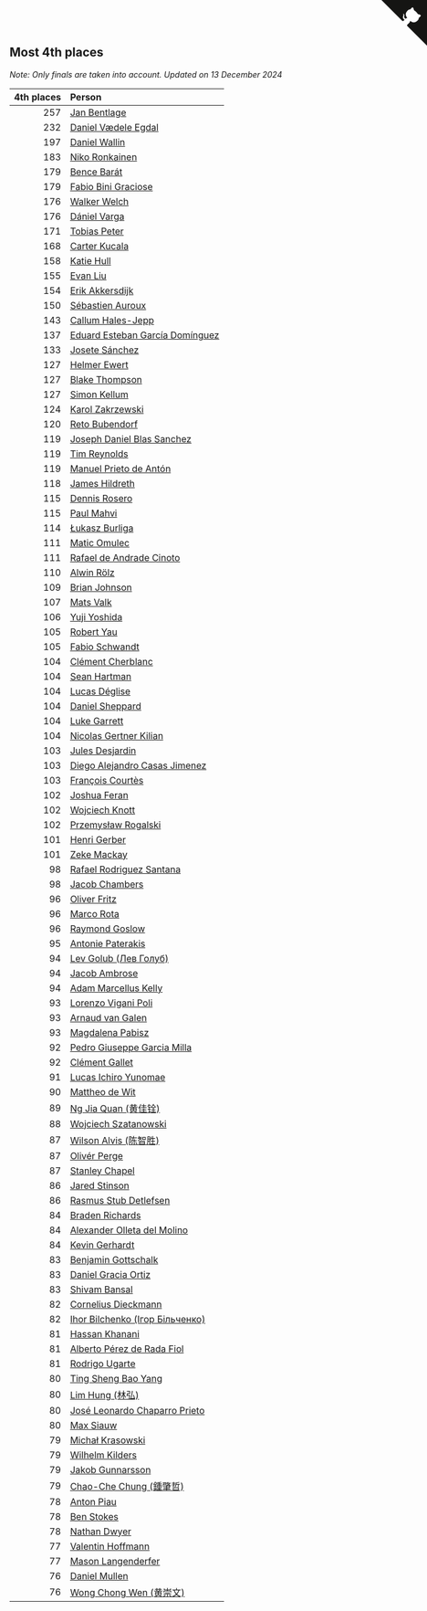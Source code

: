 ## Most 4th places

*Note: Only finals are taken into account.*
*Updated on 13 December 2024*

| 4th places | Person |
| ---: | :--- |
| 257 | [Jan Bentlage](https://www.worldcubeassociation.org/persons/2010BENT01) |
| 232 | [Daniel Vædele Egdal](https://www.worldcubeassociation.org/persons/2013EGDA01) |
| 197 | [Daniel Wallin](https://www.worldcubeassociation.org/persons/2013WALL03) |
| 183 | [Niko Ronkainen](https://www.worldcubeassociation.org/persons/2010RONK01) |
| 179 | [Bence Barát](https://www.worldcubeassociation.org/persons/2008BARA01) |
| 179 | [Fabio Bini Graciose](https://www.worldcubeassociation.org/persons/2010GRAC02) |
| 176 | [Walker Welch](https://www.worldcubeassociation.org/persons/2011WELC01) |
| 176 | [Dániel Varga](https://www.worldcubeassociation.org/persons/2008VARG01) |
| 171 | [Tobias Peter](https://www.worldcubeassociation.org/persons/2014PETE03) |
| 168 | [Carter Kucala](https://www.worldcubeassociation.org/persons/2015KUCA01) |
| 158 | [Katie Hull](https://www.worldcubeassociation.org/persons/2010HULL01) |
| 155 | [Evan Liu](https://www.worldcubeassociation.org/persons/2009LIUE01) |
| 154 | [Erik Akkersdijk](https://www.worldcubeassociation.org/persons/2005AKKE01) |
| 150 | [Sébastien Auroux](https://www.worldcubeassociation.org/persons/2008AURO01) |
| 143 | [Callum Hales-Jepp](https://www.worldcubeassociation.org/persons/2012HALE01) |
| 137 | [Eduard Esteban García Domínguez](https://www.worldcubeassociation.org/persons/2011EDUA01) |
| 133 | [Josete Sánchez](https://www.worldcubeassociation.org/persons/2015SANC18) |
| 127 | [Helmer Ewert](https://www.worldcubeassociation.org/persons/2015EWER01) |
| 127 | [Blake Thompson](https://www.worldcubeassociation.org/persons/2010THOM03) |
| 127 | [Simon Kellum](https://www.worldcubeassociation.org/persons/2016KELL12) |
| 124 | [Karol Zakrzewski](https://www.worldcubeassociation.org/persons/2014ZAKR01) |
| 120 | [Reto Bubendorf](https://www.worldcubeassociation.org/persons/2012BUBE01) |
| 119 | [Joseph Daniel Blas Sanchez](https://www.worldcubeassociation.org/persons/2016SANC08) |
| 119 | [Tim Reynolds](https://www.worldcubeassociation.org/persons/2005REYN01) |
| 119 | [Manuel Prieto de Antón](https://www.worldcubeassociation.org/persons/2015ANTO04) |
| 118 | [James Hildreth](https://www.worldcubeassociation.org/persons/2009HILD01) |
| 115 | [Dennis Rosero](https://www.worldcubeassociation.org/persons/2010ROSE03) |
| 115 | [Paul Mahvi](https://www.worldcubeassociation.org/persons/2012MAHV01) |
| 114 | [Łukasz Burliga](https://www.worldcubeassociation.org/persons/2013BURL01) |
| 111 | [Matic Omulec](https://www.worldcubeassociation.org/persons/2010OMUL02) |
| 111 | [Rafael de Andrade Cinoto](https://www.worldcubeassociation.org/persons/2007CINO01) |
| 110 | [Alwin Rölz](https://www.worldcubeassociation.org/persons/2016ROLZ01) |
| 109 | [Brian Johnson](https://www.worldcubeassociation.org/persons/2013JOHN10) |
| 107 | [Mats Valk](https://www.worldcubeassociation.org/persons/2007VALK01) |
| 106 | [Yuji Yoshida](https://www.worldcubeassociation.org/persons/2015YOSH01) |
| 105 | [Robert Yau](https://www.worldcubeassociation.org/persons/2009YAUR01) |
| 105 | [Fabio Schwandt](https://www.worldcubeassociation.org/persons/2014SCHW02) |
| 104 | [Clément Cherblanc](https://www.worldcubeassociation.org/persons/2014CHER05) |
| 104 | [Sean Hartman](https://www.worldcubeassociation.org/persons/2016HART02) |
| 104 | [Lucas Déglise](https://www.worldcubeassociation.org/persons/2015DEGL01) |
| 104 | [Daniel Sheppard](https://www.worldcubeassociation.org/persons/2009SHEP01) |
| 104 | [Luke Garrett](https://www.worldcubeassociation.org/persons/2017GARR05) |
| 104 | [Nicolas Gertner Kilian](https://www.worldcubeassociation.org/persons/2013GERT01) |
| 103 | [Jules Desjardin](https://www.worldcubeassociation.org/persons/2010DESJ01) |
| 103 | [Diego Alejandro Casas Jimenez](https://www.worldcubeassociation.org/persons/2014JIME05) |
| 103 | [François Courtès](https://www.worldcubeassociation.org/persons/2008COUR01) |
| 102 | [Joshua Feran](https://www.worldcubeassociation.org/persons/2011FERA01) |
| 102 | [Wojciech Knott](https://www.worldcubeassociation.org/persons/2011KNOT01) |
| 102 | [Przemysław Rogalski](https://www.worldcubeassociation.org/persons/2013ROGA02) |
| 101 | [Henri Gerber](https://www.worldcubeassociation.org/persons/2014GERB01) |
| 101 | [Zeke Mackay](https://www.worldcubeassociation.org/persons/2015MACK06) |
| 98 | [Rafael Rodriguez Santana](https://www.worldcubeassociation.org/persons/2012SANT12) |
| 98 | [Jacob Chambers](https://www.worldcubeassociation.org/persons/2017CHAM09) |
| 96 | [Oliver Fritz](https://www.worldcubeassociation.org/persons/2014FRIT02) |
| 96 | [Marco Rota](https://www.worldcubeassociation.org/persons/2009ROTA01) |
| 96 | [Raymond Goslow](https://www.worldcubeassociation.org/persons/2014GOSL01) |
| 95 | [Antonie Paterakis](https://www.worldcubeassociation.org/persons/2012PATE01) |
| 94 | [Lev Golub (Лев Голуб)](https://www.worldcubeassociation.org/persons/2014HOLU01) |
| 94 | [Jacob Ambrose](https://www.worldcubeassociation.org/persons/2010AMBR01) |
| 94 | [Adam Marcellus Kelly](https://www.worldcubeassociation.org/persons/2016KELL10) |
| 93 | [Lorenzo Vigani Poli](https://www.worldcubeassociation.org/persons/2007POLI01) |
| 93 | [Arnaud van Galen](https://www.worldcubeassociation.org/persons/2006GALE01) |
| 93 | [Magdalena Pabisz](https://www.worldcubeassociation.org/persons/2017PABI01) |
| 92 | [Pedro Giuseppe Garcia Milla](https://www.worldcubeassociation.org/persons/2016MILL07) |
| 92 | [Clément Gallet](https://www.worldcubeassociation.org/persons/2004GALL02) |
| 91 | [Lucas Ichiro Yunomae](https://www.worldcubeassociation.org/persons/2014YUNO01) |
| 90 | [Mattheo de Wit](https://www.worldcubeassociation.org/persons/2015WITM01) |
| 89 | [Ng Jia Quan (黄佳铨)](https://www.worldcubeassociation.org/persons/2015QUAN03) |
| 88 | [Wojciech Szatanowski](https://www.worldcubeassociation.org/persons/2011SZAT01) |
| 87 | [Wilson Alvis (陈智胜)](https://www.worldcubeassociation.org/persons/2011ALVI01) |
| 87 | [Olivér Perge](https://www.worldcubeassociation.org/persons/2007PERG01) |
| 87 | [Stanley Chapel](https://www.worldcubeassociation.org/persons/2016CHAP04) |
| 86 | [Jared Stinson](https://www.worldcubeassociation.org/persons/2014STIN01) |
| 86 | [Rasmus Stub Detlefsen](https://www.worldcubeassociation.org/persons/2014DETL01) |
| 84 | [Braden Richards](https://www.worldcubeassociation.org/persons/2017RICH02) |
| 84 | [Alexander Olleta del Molino](https://www.worldcubeassociation.org/persons/2008OLLE01) |
| 84 | [Kevin Gerhardt](https://www.worldcubeassociation.org/persons/2013GERH01) |
| 83 | [Benjamin Gottschalk](https://www.worldcubeassociation.org/persons/2016GOTT01) |
| 83 | [Daniel Gracia Ortiz](https://www.worldcubeassociation.org/persons/2009ORTI01) |
| 83 | [Shivam Bansal](https://www.worldcubeassociation.org/persons/2011BANS02) |
| 82 | [Cornelius Dieckmann](https://www.worldcubeassociation.org/persons/2009DIEC01) |
| 82 | [Ihor Bilchenko (Ігор Більченко)](https://www.worldcubeassociation.org/persons/2011BILC01) |
| 81 | [Hassan Khanani](https://www.worldcubeassociation.org/persons/2018KHAN26) |
| 81 | [Alberto Pérez de Rada Fiol](https://www.worldcubeassociation.org/persons/2011FIOL01) |
| 81 | [Rodrigo Ugarte](https://www.worldcubeassociation.org/persons/2015UGAR01) |
| 80 | [Ting Sheng Bao Yang](https://www.worldcubeassociation.org/persons/2008BAOY01) |
| 80 | [Lim Hung (林弘)](https://www.worldcubeassociation.org/persons/2016HUNG08) |
| 80 | [José Leonardo Chaparro Prieto](https://www.worldcubeassociation.org/persons/2011CHAP01) |
| 80 | [Max Siauw](https://www.worldcubeassociation.org/persons/2017SIAU02) |
| 79 | [Michał Krasowski](https://www.worldcubeassociation.org/persons/2013KRAS02) |
| 79 | [Wilhelm Kilders](https://www.worldcubeassociation.org/persons/2010KILD02) |
| 79 | [Jakob Gunnarsson](https://www.worldcubeassociation.org/persons/2015GUNN01) |
| 79 | [Chao-Che Chung (鍾肇哲)](https://www.worldcubeassociation.org/persons/2012CHON03) |
| 78 | [Anton Piau](https://www.worldcubeassociation.org/persons/2008PIAU01) |
| 78 | [Ben Stokes](https://www.worldcubeassociation.org/persons/2018STOK01) |
| 78 | [Nathan Dwyer](https://www.worldcubeassociation.org/persons/2011DWYE02) |
| 77 | [Valentin Hoffmann](https://www.worldcubeassociation.org/persons/2011HOFF02) |
| 77 | [Mason Langenderfer](https://www.worldcubeassociation.org/persons/2013LANG03) |
| 76 | [Daniel Mullen](https://www.worldcubeassociation.org/persons/2016MULL04) |
| 76 | [Wong Chong Wen (黄崇文)](https://www.worldcubeassociation.org/persons/2014WENW01) |


<a href="https://github.com/jonatanklosko/wca_statistics" class="github-corner" aria-label="View source on Github"><svg width="80" height="80" viewBox="0 0 250 250" style="fill:#151513; color:#fff; position: absolute; top: 0; border: 0; right: 0;" aria-hidden="true"><path d="M0,0 L115,115 L130,115 L142,142 L250,250 L250,0 Z"></path><path d="M128.3,109.0 C113.8,99.7 119.0,89.6 119.0,89.6 C122.0,82.7 120.5,78.6 120.5,78.6 C119.2,72.0 123.4,76.3 123.4,76.3 C127.3,80.9 125.5,87.3 125.5,87.3 C122.9,97.6 130.6,101.9 134.4,103.2" fill="currentColor" style="transform-origin: 130px 106px;" class="octo-arm"></path><path d="M115.0,115.0 C114.9,115.1 118.7,116.5 119.8,115.4 L133.7,101.6 C136.9,99.2 139.9,98.4 142.2,98.6 C133.8,88.0 127.5,74.4 143.8,58.0 C148.5,53.4 154.0,51.2 159.7,51.0 C160.3,49.4 163.2,43.6 171.4,40.1 C171.4,40.1 176.1,42.5 178.8,56.2 C183.1,58.6 187.2,61.8 190.9,65.4 C194.5,69.0 197.7,73.2 200.1,77.6 C213.8,80.2 216.3,84.9 216.3,84.9 C212.7,93.1 206.9,96.0 205.4,96.6 C205.1,102.4 203.0,107.8 198.3,112.5 C181.9,128.9 168.3,122.5 157.7,114.1 C157.9,116.9 156.7,120.9 152.7,124.9 L141.0,136.5 C139.8,137.7 141.6,141.9 141.8,141.8 Z" fill="currentColor" class="octo-body"></path></svg></a><style>.github-corner:hover .octo-arm{animation:octocat-wave 560ms ease-in-out}@keyframes octocat-wave{0%,100%{transform:rotate(0)}20%,60%{transform:rotate(-25deg)}40%,80%{transform:rotate(10deg)}}@media (max-width:500px){.github-corner:hover .octo-arm{animation:none}.github-corner .octo-arm{animation:octocat-wave 560ms ease-in-out}}</style>
